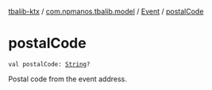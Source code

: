 [tbalib-ktx](../../index.md) / [com.npmanos.tbalib.model](../index.md) / [Event](index.md) / [postalCode](./postal-code.md)

# postalCode

`val postalCode: `[`String`](https://kotlinlang.org/api/latest/jvm/stdlib/kotlin/-string/index.html)`?`

Postal code from the event address.

